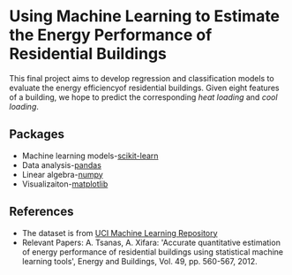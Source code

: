 # Using Machine Learning to Estimate the Energy Performance of Residential Buildings # 

This final project aims to develop regression and classification models to evaluate the energy efficiencyof residential buildings. Given eight features of a building, we hope to predict the corresponding *heat loading* and *cool loading*. 

## Packages

- Machine learning models-[scikit-learn](https://scikit-learn.org/stable/)
- Data analysis-[pandas](https://pandas.pydata.org/)
- Linear algebra-[numpy](https://numpy.org/)
- Visualizaiton-[matplotlib](https://matplotlib.org/)

## References

- The dataset is from [UCI Machine Learning Repository](https://archive.ics.uci.edu/ml/datasets/Energy+efficiency)
- Relevant Papers: A. Tsanas, A. Xifara: 'Accurate quantitative estimation of energy performance of residential buildings using statistical machine learning tools', Energy and Buildings, Vol. 49, pp. 560-567, 2012. 
